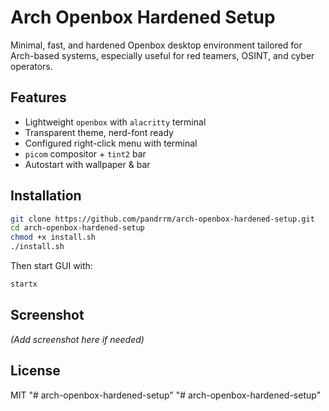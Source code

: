 # Arch Openbox Hardened Setup

Minimal, fast, and hardened Openbox desktop environment tailored for Arch-based systems, especially useful for red teamers, OSINT, and cyber operators.

## Features
- Lightweight `openbox` with `alacritty` terminal
- Transparent theme, nerd-font ready
- Configured right-click menu with terminal
- `picom` compositor + `tint2` bar
- Autostart with wallpaper & bar

## Installation

```bash
git clone https://github.com/pandrrm/arch-openbox-hardened-setup.git
cd arch-openbox-hardened-setup
chmod +x install.sh
./install.sh
```

Then start GUI with:

```bash
startx
```

## Screenshot

*(Add screenshot here if needed)*

## License
MIT
"# arch-openbox-hardened-setup" 
"# arch-openbox-hardened-setup" 
